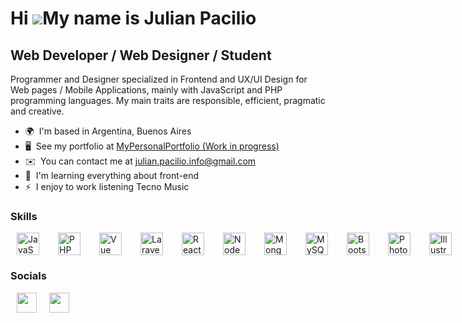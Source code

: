 Hi ![](https://user-images.githubusercontent.com/18350557/176309783-0785949b-9127-417c-8b55-ab5a4333674e.gif)My name is Julian Pacilio
======================================================================================================================================

Web Developer / Web Designer / Student
--------------------------------------

Programmer and Designer specialized in Frontend and UX/UI Design for Web pages / Mobile Applications, mainly with JavaScript and PHP programming languages. My main traits are responsible, efficient, pragmatic and creative.

* 🌍  I'm based in Argentina, Buenos Aires
* 🖥️  See my portfolio at [MyPersonalPortfolio (Work in progress)](http://pacilio-julian.vercel.app)
* ✉️  You can contact me at [julian.pacilio.info@gmail.com](mailto:julian.pacilio.info@gmail.com)
* 🧠  I'm learning everything about front-end
* ⚡  I enjoy to work listening Tecno Music

### Skills

<div style="display:flex;">
    <div style="margin-right:10px;">
        <a href="https://developer.mozilla.org/en-US/docs/Web/JavaScript" target="_blank" rel="noreferrer"><img style="margin:0 10px;" src="https://raw.githubusercontent.com/danielcranney/readme-generator/main/public/icons/skills/javascript-colored.svg" width="36" height="36" alt="JavaScript" /></a>
    </div>
    <div style="margin-right:10px;">
        <a href="https://www.php.net/" target="_blank" rel="noreferrer"><img style="margin:0 10px;" src="https://raw.githubusercontent.com/danielcranney/readme-generator/main/public/icons/skills/php-colored.svg" width="36" height="36" alt="PHP" /></a>
    </div>
    <div style="margin-right:10px;">
        <a href="https://vuejs.org/" target="_blank" rel="noreferrer"><img style="margin:0 10px;" src="https://raw.githubusercontent.com/danielcranney/readme-generator/main/public/icons/skills/vuejs-colored.svg" width="36" height="36" alt="Vue" /></a>
    </div>
    <div style="margin-right:10px;">
        <a href="https://laravel.com/" target="_blank" rel="noreferrer"><img style="margin:0 10px;" src="https://raw.githubusercontent.com/danielcranney/readme-generator/main/public/icons/skills/laravel-colored.svg" width="36" height="36" alt="Laravel" /></a>
    </div>
    <div style="margin-right:10px;">
        <a href="https://reactjs.org/" target="_blank" rel="noreferrer"><img style="margin:0 10px;" src="https://raw.githubusercontent.com/danielcranney/readme-generator/main/public/icons/skills/react-colored.svg" width="36" height="36" alt="React" /></a>
    </div>
    <div style="margin-right:10px;">
        <a href="https://nodejs.org/en/" target="_blank" rel="noreferrer"><img style="margin:0 10px;" src="https://raw.githubusercontent.com/danielcranney/readme-generator/main/public/icons/skills/nodejs-colored.svg" width="36" height="36" alt="NodeJS" /></a>
    </div>
    <div style="margin-right:10px;">
        <a href="https://www.mongodb.com/" target="_blank" rel="noreferrer"><img style="margin:0 10px;" src="https://raw.githubusercontent.com/danielcranney/readme-generator/main/public/icons/skills/mongodb-colored.svg" width="36" height="36" alt="MongoDB" /></a>
    </div>
    <div style="margin-right:10px;">
        <a href="https://www.mysql.com/" target="_blank" rel="noreferrer"><img style="margin:0 10px;" src="https://raw.githubusercontent.com/danielcranney/readme-generator/main/public/icons/skills/mysql-colored.svg" width="36" height="36" alt="MySQL" /></a>
    </div>
    <div style="margin-right:10px;">
        <a href="https://getbootstrap.com/" target="_blank" rel="noreferrer"><img style="margin:0 10px;" src="https://raw.githubusercontent.com/danielcranney/readme-generator/main/public/icons/skills/bootstrap-colored.svg" width="36" height="36" alt="Bootstrap" /></a>
    </div>
    <div style="margin-right:10px;">
        <a href="https://www.adobe.com/uk/products/photoshop.html" target="_blank" rel="noreferrer"><img style="margin:0 10px;" src="https://raw.githubusercontent.com/danielcranney/readme-generator/main/public/icons/skills/photoshop-colored.svg" width="36" height="36" alt="Photoshop" /></a>
    </div>
    <div style="margin-right:10px;">
        <a href="adobe.com/uk/products/illustrator.html" target="_blank" rel="noreferrer"><img style="margin:0 10px;" src="https://raw.githubusercontent.com/danielcranney/readme-generator/main/public/icons/skills/illustrator-colored.svg" width="36" height="36" alt="Illustrator" /></a>
    </div>
</div>


### Socials

<p align="left"> <a href="https://www.behance.com/julianpacilio" target="_blank" rel="noreferrer"><img style="margin:0 10px;" src="https://raw.githubusercontent.com/danielcranney/readme-generator/main/public/icons/socials/behance.svg" width="32" height="32" /></a><a href="https://www.linkedin.com/in/julian-pacilio" target="_blank" rel="noreferrer"><img style="margin:0 10px;" src="https://raw.githubusercontent.com/danielcranney/readme-generator/main/public/icons/socials/linkedin.svg" width="32" height="32" /></a></p>
